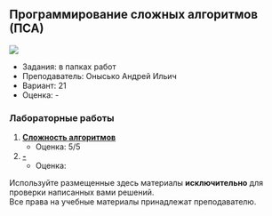 ## Программирование сложных алгоритмов (ПСА)

![](https://img.shields.io/badge/Programming%20lang-Java-informational?style=flat-square&logo=java&logoColor=white&color=5194f0)

- Задания: в папках работ
- Преподаватель: Онысько Андрей Ильич
- Вариант: 21
- Оценка: -<br>

### Лабораторные работы
1. [**Сложность алгоритмов**](https://github.com/xairaven/KPI-Labs/tree/main/2ndSemester/Programming%20complex%20algorithms/Lab1)
   - Оценка: 5/5
2. [**-**](https://github.com/xairaven/KPI-Labs/tree/main/2ndSemester/Programming%20complex%20algorithms/Lab2)
   - Оценка: 

Используйте размещенные здесь материалы **исключительно** для проверки написанных вами решений.<br>
Все права на учебные материалы принадлежат преподавателю. 
